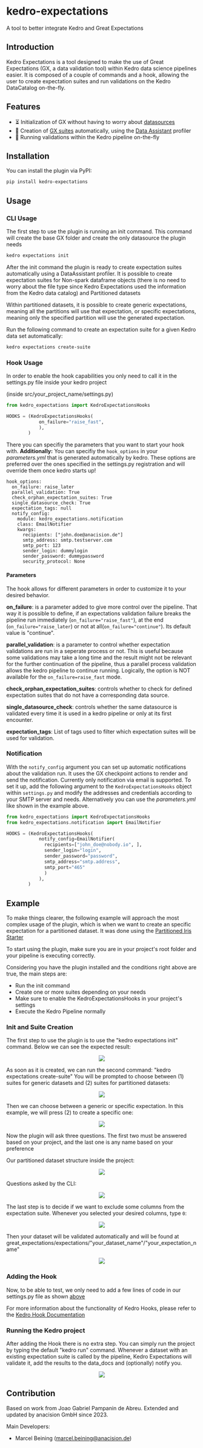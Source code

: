# kedro-expectations
A tool to better integrate Kedro and Great Expectations

## Introduction

Kedro Expectations is a tool designed to make the use of Great Expectations (GX, a data validation tool) within Kedro data science pipelines easier. It is composed of a couple of commands and a hook, allowing the user to create expectation suites and run validations on the Kedro DataCatalog on-the-fly.

## Features

- ⏳ Initialization of GX without having to worry about [datasources](https://docs.greatexpectations.io/docs/terms/datasource)
- 🎯 Creation of [GX suites](https://docs.greatexpectations.io/docs/terms/expectation_suite/) automatically, using the [Data Assistant](https://docs.greatexpectations.io/docs/terms/data_assistant/) profiler
- 🚀 Running validations within the Kedro pipeline on-the-fly

## Installation

You can install the plugin via PyPI:

```bash
pip install kedro-expectations
```


## Usage

### CLI Usage

The first step to use the plugin is running an init command. This command will create the base GX folder and create the only datasource the plugin needs

```bash
kedro expectations init
```

After the init command the plugin is ready to create expectation suites automatically using a DataAssistant profiler. It is possible to create expectation suites for Non-spark dataframe objects (there is no need to worry about the file type since Kedro Expectations used the information from the Kedro data catalog) and Partitioned datasets

Within partitioned datasets, it is possible to create generic expectations, meaning all the partitions will use that expectation, or specific expectations, meaning only the specified partition will use the generated expectation.

Run the following command to create an expectation suite for a given Kedro data set automatically:

```bash
kedro expectations create-suite
```

### Hook Usage

In order to enable the hook capabilities you only need to call it in the settings.py file inside your kedro project

(inside src/your_project_name/settings.py)
```python
from kedro_expectations import KedroExpectationsHooks

HOOKS = (KedroExpectationsHooks(
            on_failure="raise_fast",
            ),
        )
```

There you can specifiy the parameters that you want to start your hook with.
**Additionally:** You can specifiy the `hook_options` in your *parameters.yml* that is generated automatically by kedro. These options are preferred over the ones specified in the settings.py registration and will override them once kedro starts up!

```
hook_options:
  on_failure: raise_later
  parallel_validation: True
  check_orphan_expectation_suites: True
  single_datasource_check: True
  expectation_tags: null
  notify_config: 
    module: kedro_expectations.notification
    class: EmailNotifier
    kwargs:
      recipients: ["john.doe@anacision.de"]
      smtp_address: smtp.testserver.com
      smtp_port: 123
      sender_login: dummylogin
      sender_password: dummypassword
      security_protocol: None
```


#### Parameters

The hook allows for different parameters in order to customize it to your desired behavior.

**on_failure**: is a parameter added to give more control over the pipeline. That way it is possible to define, if an expectations validation failure breaks the pipeline run immediately (`on_failure="raise_fast"`), at the end (`on_failure="raise_later`) or not at all(`on_failure="continue"`). Its default value is "continue".

**parallel_validation**: is a parameter to control whether expectation validations are run in a seperate process or not. This is useful because some validations may take a long time and the result might not be relevant for the further continuation of the pipeline, thus a parallel process validation allows the kedro pipeline to continue running. Logically, the option is NOT available for the `on_failure=raise_fast` mode. 

**check_orphan_expectation_suites**: controls whether to check for defined expectation suites that do not have a corresponding data source.

**single_datasource_check**: controls whether the same datasource is validated every time it is used in a kedro pipeline or only at its first encounter.

**expectation_tags**: List of tags used to filter which expectation suites will be used for validation.

### Notification

With the `notify_config` argument you can set up automatic notifications about the validation run. It uses the GX checkpoint actions to render and send the notification. Currently only notification via email is supported. To set it up, add the following argument to the `KedroExpectationsHooks` object within `settings.py` and modify the addresses and credentials according to your SMTP server and needs. Alternatively you can use the *parameters.yml* like shown in the example above.

```python
from kedro_expectations import KedroExpectationsHooks
from kedro_expectations.notification import EmailNotifier

HOOKS = (KedroExpectationsHooks(
            notify_config=EmailNotifier(
              recipients=["john_doe@nobody.io", ],
              sender_login="login",
              sender_password="password",
              smtp_address="smtp.address",
              smtp_port="465"
              )
            ),
        )
```


## Example

To make things clearer, the following example will approach the most complex usage of the plugin, which is when we want to create an specific expectation for a partitioned dataset. It was done using the [Partitioned Iris Starter](https://github.com/ProjetaAi/projetaai-starters/tree/main/for_projetaai/project/partitioned_projetaai)

To start using the plugin, make sure you are in your project's root folder and your pipeline is executing correctly.

Considering you have the plugin installed and the conditions right above are true, the main steps are:
- Run the init command
- Create one or more suites depending on your needs
- Make sure to enable the KedroExpectationsHooks in your project's settings
- Execute the Kedro Pipeline normally 

### Init and Suite Creation

The first step to use the plugin is to use the "kedro expectations init" command. Below we can see the expected result:

<p align="center">
  <img src="https://gitlab.com/anacision/kedro-expectations/raw/main/images/1_init.png">
</p>

As soon as it is created, we can run the second command: "kedro expectations create-suite"
You will be prompted to choose between (1) suites for generic datasets and (2) suites for partitioned datasets:

<p align="center">
  <img src="https://gitlab.com/anacision/kedro-expectations/raw/main/images/3_createsuite.png">
</p>

Then we can choose between a generic or specific expectation. In this example, we will press (2) to create a specific one:

<p align="center">
  <img src="https://gitlab.com/anacision/kedro-expectations/raw/main/images/4_createsuite.png">
</p>

Now the plugin will ask three questions. The first two must be answered based on your project, and the last one is any name based on your preference

Our partitioned dataset structure inside the project:

<p align="center">
  <img src="https://gitlab.com/anacision/kedro-expectations/raw/main/images/8_createsuite.png">
</p>

Questions asked by the CLI:

<p align="center">
  <img src="https://gitlab.com/anacision/kedro-expectations/raw/main/images/5_createsuite.png">
</p>

The last step is to decide if we want to exclude some columns from the expectation suite. Whenever you selected your desired columns, type `0`:

<p align="center">
  <img src="https://gitlab.com/anacision/kedro-expectations/raw/main/images/6_createsuite.png">
</p>

Then your dataset will be validated automatically and will be found at great_expectations/expectations/"your_dataset_name"/"your_expectation_name"

<p align="center">
  <img src="https://gitlab.com/anacision/kedro-expectations/raw/main/images/7_createsuite.png">
</p>

### Adding the Hook

Now, to be able to test, we only need to add a few lines of code in our settings.py file as shown [above](README.md#hook-usage)

For more information about the functionality of Kedro Hooks, please refer to the [Kedro Hook Documentation](https://kedro.readthedocs.io/en/stable/hooks/introduction.html)

### Running the Kedro project

After adding the Hook there is no extra step. You can simply run the project by typing the default "kedro run" command. 
Whenever a dataset with an existing expectation suite is called by the pipeline, Kedro Expectations will validate it, add the results to the data_docs and (optionally) notify you.

<p align="center">
  <img src="https://gitlab.com/anacision/kedro-expectations/raw/main/images/10_run.png">
</p>

## Contribution

Based on work from Joao Gabriel Pampanin de Abreu. Extended and updated by anacision GmbH since 2023.

Main Developers:
- Marcel Beining (marcel.beining@anacision.de)